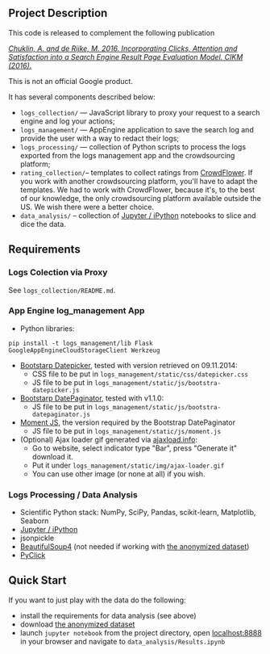 ## Project Description
This code is released to complement the following publication

[*Chuklin, A. and de Rijke, M. 2016. Incorporating Clicks, Attention and Satisfaction into a Search Engine Result Page Evaluation Model. CIKM (2016).*](https://research.google.com/pubs/archive/45562.pdf)

This is not an official Google product.

It has several components described below:
  
  * `logs_collection/` — JavaScript library to proxy your request to a search engine and log your actions;
  * `logs_management/` — AppEngine application to save the search log and provide the user with a way to redact their logs;
  * `logs_processing/` — collection of Python scripts to process the logs exported from the logs management app and the crowdsourcing platform;
  * `rating_collection/`– templates to collect ratings from [CrowdFlower](https://www.crowdflower.com/). If you work with another crowdsourcing platform, you'll have to adapt the templates. We had to work with CrowdFlower, because it's, to the best of our knowledge, the only crowdsourcing platform available outside the US. We wish there were a better choice.
  * `data_analysis/` – collection of [Jupyter / iPython](http://jupyter.org/) notebooks to slice and dice the data.


## Requirements

### Logs Colection via Proxy
See `logs_collection/README.md`.

### App Engine log_management App

*  Python libraries:

```
pip install -t logs_management/lib Flask GoogleAppEngineCloudStorageClient Werkzeug
```

* [Bootstarp Datepicker](https://github.com/eternicode/bootstrap-datepicker/), tested with version retrieved on 09.11.2014:
  * CSS file to be put in `logs_management/static/css/datepicker.css`
  * JS file to be put in `logs_management/static/js/bootstra-datepicker.js`
* [Bootstarp DatePaginator](https://github.com/jonmiles/bootstrap-datepaginator), tested with v1.1.0:
  * JS file to be put in `logs_management/static/js/bootstra-datepaginator.js`
* [Moment JS](http://momentjs.com/), the version required by the Bootstrap DatePaginator
  * JS file to be put in `logs_management/static/js/moment.js`
* (Optional) Ajax loader gif generated via [ajaxload.info](http://www.ajaxload.info/):
  * Go to website, select indicator type "Bar", press "Generate it" download it.
  * Put it under `logs_management/static/img/ajax-loader.gif`
  * You can use other image (or none at all) if you wish.
  
### Logs Processing / Data Analysis
* Scientific Python stack: NumPy, SciPy, Pandas, scikit-learn, Matplotlib, Seaborn
* [Jupyter / iPython](http://jupyter.org/)
* jsonpickle
* [BeautifulSoup4](https://www.crummy.com/software/BeautifulSoup/) (not needed if working with [the anonymized dataset](http://ilps.science.uva.nl/resources/cas-eval/))
* [PyClick](https://github.com/markovi/PyClick)


## Quick Start
If you want to just play with the data do the following:
  * install the requirements for data analysis (see above)
  * download [the anonymized dataset](http://ilps.science.uva.nl/resources/cas-eval/)
  * launch `jupyter notebook` from the project directory, open [localhost:8888](http://localhost:8888) in your browser and navigate to `data_analysis/Results.ipynb`
